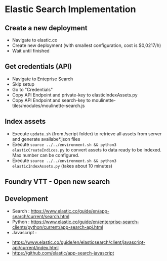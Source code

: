 # Elastic Search Implementation

## Create a new deployment

* Navigate to elastic.co
* Create new deployment (with smallest configuration, cost is $0,0217/h)
* Wait until finished

## Get credentials (API)

* Navigate to Enteprise Search
* Skip setup
* Go to "Credentials"
* Copy API Endpoint and private-key to elasticIndexAssets.py
* Copy API Endpoint and search-key to moulinette-tiles/modules/moulinette-search.js

## Index assets

* Execute `update.sh` (from /script folder) to retrieve all assets from server and generate availabe*.json files
* Execute `source ../../environment.sh && python3 elasticCreateIndices.py` to convert assets to data ready to be indexed. Max number can be configured.
* Execute `source ../../environment.sh && python3 elasticIndexAssets.py` (takes about 10 minutes)

## Foundry VTT - Open new search


## Development

* Search : https://www.elastic.co/guide/en/app-search/current/search.html
* Python : https://www.elastic.co/guide/en/enterprise-search-clients/python/current/app-search-api.html
* Javascript :
- https://www.elastic.co/guide/en/elasticsearch/client/javascript-api/current/index.html
- https://github.com/elastic/app-search-javascript
